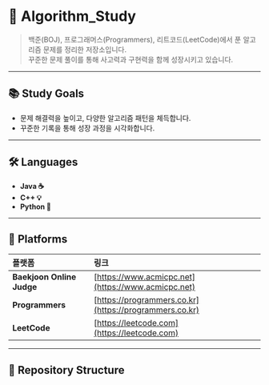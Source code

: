 # 🧩 Algorithm_Study

> 백준(BOJ), 프로그래머스(Programmers), 리트코드(LeetCode)에서 푼 알고리즘 문제를 정리한 저장소입니다.  
> 꾸준한 문제 풀이를 통해 사고력과 구현력을 함께 성장시키고 있습니다.

---

## 📚 Study Goals
- 문제 해결력을 높이고, 다양한 알고리즘 패턴을 체득합니다.  
- 꾸준한 기록을 통해 성장 과정을 시각화합니다.

---

## 🛠️ Languages
- **Java ☕**
- **C++ 💡**
- **Python 🐍**

---

## 🧠 Platforms
| 플랫폼 | 링크 |
|:--|:--|
| **Baekjoon Online Judge** | [https://www.acmicpc.net](https://www.acmicpc.net) |
| **Programmers** | [https://programmers.co.kr](https://programmers.co.kr) |
| **LeetCode** | [https://leetcode.com](https://leetcode.com) |

---

## 📂 Repository Structure
